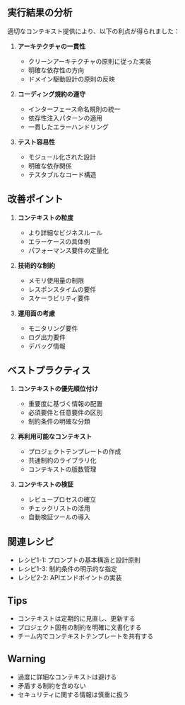 ## 実行結果の分析

適切なコンテキスト提供により、以下の利点が得られました：

1. **アーキテクチャの一貫性**
   - クリーンアーキテクチャの原則に従った実装
   - 明確な依存性の方向
   - ドメイン駆動設計の原則の反映

2. **コーディング規約の遵守**
   - インターフェース命名規則の統一
   - 依存性注入パターンの適用
   - 一貫したエラーハンドリング

3. **テスト容易性**
   - モジュール化された設計
   - 明確な依存関係
   - テスタブルなコード構造

## 改善ポイント

1. **コンテキストの粒度**
   - より詳細なビジネスルール
   - エラーケースの具体例
   - パフォーマンス要件の定量化

2. **技術的な制約**
   - メモリ使用量の制限
   - レスポンスタイムの要件
   - スケーラビリティ要件

3. **運用面の考慮**
   - モニタリング要件
   - ログ出力要件
   - デバッグ情報

## ベストプラクティス

1. **コンテキストの優先順位付け**
   - 重要度に基づく情報の配置
   - 必須要件と任意要件の区別
   - 制約条件の明確な分類

2. **再利用可能なコンテキスト**
   - プロジェクトテンプレートの作成
   - 共通制約のライブラリ化
   - コンテキストの版数管理

3. **コンテキストの検証**
   - レビュープロセスの確立
   - チェックリストの活用
   - 自動検証ツールの導入

## 関連レシピ

- レシピ1-1: プロンプトの基本構造と設計原則
- レシピ1-3: 制約条件の明示的な指定
- レシピ2-2: APIエンドポイントの実装

## Tips

- コンテキストは定期的に見直し、更新する
- プロジェクト固有の制約を明確に文書化する
- チーム内でコンテキストテンプレートを共有する

## Warning

- 過度に詳細なコンテキストは避ける
- 矛盾する制約を含めない
- セキュリティに関する情報は慎重に扱う